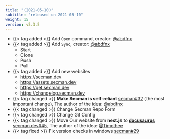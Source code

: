 ```yaml
---
title: "(2021-05-10)"
subtitle: "released on 2021-05-10"
weight: 15
version: v5.3.5
---
```


- {{< tag added >}} Add `Open` command, creator: [@abdfnx](ax)
- {{< tag added >}} Add `Sync`, creator: [@abdfnx](ax)
  * Start
  * Clone
  * Push
  * Pull
- {{< tag added >}} Add new websites
  * https://secman.dev
  * https://assets.secman.dev
  * https://get.secman.dev
  * https://changelog.secman.dev
- {{< tag changed >}} **Make Secman is self-reliant** [secman#32](https://github.com/secman-team/secman/issues/32) (the most important change), The author of the idea: [@abdfnx][ax]
- {{< tag changed >}} Change Secman Repo Form
- {{< tag changed >}} Change Git Config
- {{< tag changed >}} Move Our website from **next.js** to [**docusaurus**](https://docusaurus.io) [secman.dev#45](https://github.com/secman-team/secman.dev/issues/45), The author of the idea: [@Timothee](https://github.com/Timothee-Cardoso)
- {{< tag fixed >}} Fix version checks in windows [secman#29](https://github.com/secman-team/secman/issues/29)

[ax]: https://github.com/abdfnx

